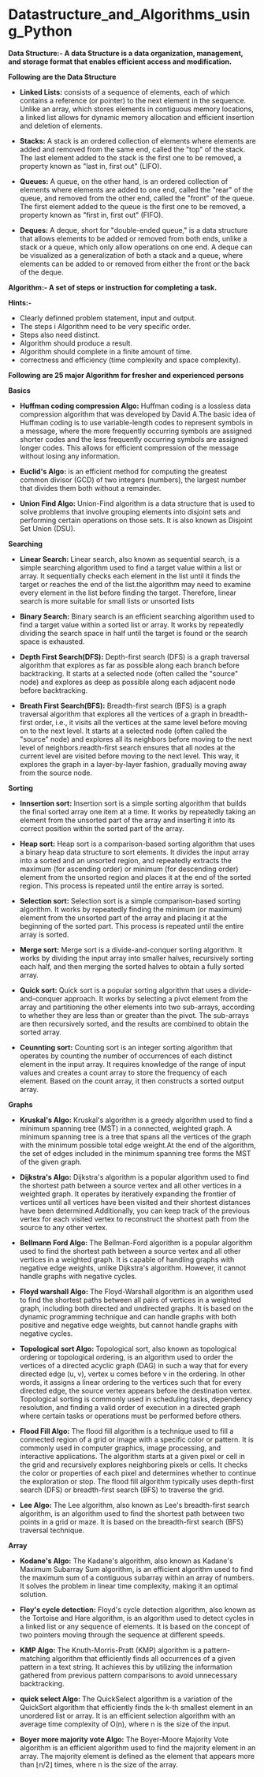 # Datastructure_and_Algorithms_using_Python

**Data Structure:- A data Structure is a data organization, management, and storage format that enables efficient access and modification.**

**Following are the Data Structure**
- **Linked Lists:**
  consists of a sequence of elements, each of which contains a reference (or pointer) to the next element in the sequence. Unlike an array, which stores elements in contiguous memory locations, a linked list allows for dynamic memory allocation and efficient insertion and deletion of elements.

- **Stacks:**
  A stack is an ordered collection of elements where elements are added and removed from the same end, called the "top" of the stack. The last element added to the stack is the first one to be removed, a property known as "last in, first out" (LIFO).

- **Queues:**
  A queue, on the other hand, is an ordered collection of elements where elements are added to one end, called the "rear" of the queue, and removed from the other end, called the "front" of the queue. The first element added to the queue is the first one to be removed, a property known as "first in, first out" (FIFO).

- **Deques:**
  A deque, short for "double-ended queue," is a data structure that allows elements to be added or removed from both ends, unlike a stack or a queue, which only allow operations on one end. A deque can be visualized as a generalization of both a stack and a queue, where elements can be added to or removed from either the front or the back of the deque.


**Algorithm:- A set of steps or instruction for completing a task.**

**Hints:-**
- Clearly definned problem statement, input and output.
- The steps i Algorithm need to be very specific order.
- Steps also need distinct.
- Algorithm should produce a result.
- Algorithm should complete in a finite amount of time.
- correctness and efficiency (time complexity and space complexity).

**Following are 25 major Algorithm for fresher and experienced persons**

**Basics**
- **Huffman coding compression Algo:**
  Huffman coding is a lossless data compression algorithm that was developed by David A.The basic idea of Huffman coding is to use variable-length codes to represent symbols in a message, where the more frequently occurring symbols are assigned shorter codes and the less frequently occurring symbols are assigned longer codes. This allows for efficient compression of the message without losing any information.

- **Euclid's Algo:**
  is an efficient method for computing the greatest common divisor (GCD) of two integers (numbers), the largest number that divides them both without a remainder.

- **Union Find Algo:**
  Union-Find algorithm is a data structure that is used to solve problems that involve grouping elements into disjoint sets and performing certain operations on those sets. It is also known as Disjoint Set Union (DSU).


**Searching**
- **Linear Search:**
  Linear search, also known as sequential search, is a simple searching algorithm used to find a target value within a list or array. It sequentially checks each element in the list until it finds the target or reaches the end of the list.the algorithm may need to examine every element in the list before finding the target. Therefore, linear search is more suitable for small lists or unsorted lists

- **Binary Search:**
  Binary search is an efficient searching algorithm used to find a target value within a sorted list or array. It works by repeatedly dividing the search space in half until the target is found or the search space is exhausted.

- **Depth First Search(DFS):**
  Depth-first search (DFS) is a graph traversal algorithm that explores as far as possible along each branch before backtracking. It starts at a selected node (often called the "source" node) and explores as deep as possible along each adjacent node before backtracking.

- **Breath First Search(BFS):**
  Breadth-first search (BFS) is a graph traversal algorithm that explores all the vertices of a graph in breadth-first order, i.e., it visits all the vertices at the same level before moving on to the next level. It starts at a selected node (often called the "source" node) and explores all its neighbors before moving to the next level of neighbors.readth-first search ensures that all nodes at the current level are visited before moving to the next level. This way, it explores the graph in a layer-by-layer fashion, gradually moving away from the source node.


**Sorting**
- **Innsertion sort:**
  Insertion sort is a simple sorting algorithm that builds the final sorted array one item at a time. It works by repeatedly taking an element from the unsorted part of the array and inserting it into its correct position within the sorted part of the array.

- **Heap sort:**
  Heap sort is a comparison-based sorting algorithm that uses a binary heap data structure to sort elements. It divides the input array into a sorted and an unsorted region, and repeatedly extracts the maximum (for ascending order) or minimum (for descending order) element from the unsorted region and places it at the end of the sorted region. This process is repeated until the entire array is sorted.

- **Selection sort:**
  Selection sort is a simple comparison-based sorting algorithm. It works by repeatedly finding the minimum (or maximum) element from the unsorted part of the array and placing it at the beginning of the sorted part. This process is repeated until the entire array is sorted.

- **Merge sort:**
  Merge sort is a divide-and-conquer sorting algorithm. It works by dividing the input array into smaller halves, recursively sorting each half, and then merging the sorted halves to obtain a fully sorted array.

- **Quick sort:**
  Quick sort is a popular sorting algorithm that uses a divide-and-conquer approach. It works by selecting a pivot element from the array and partitioning the other elements into two sub-arrays, according to whether they are less than or greater than the pivot. The sub-arrays are then recursively sorted, and the results are combined to obtain the sorted array.

- **Counnting sort:**
   Counting sort is an integer sorting algorithm that operates by counting the number of occurrences of each distinct element in the input array. It requires knowledge of the range of input values and creates a count array to store the frequency of each element. Based on the count array, it then constructs a sorted output array.


**Graphs**
- **Kruskal's Algo:**
  Kruskal's algorithm is a greedy algorithm used to find a minimum spanning tree (MST) in a connected, weighted graph. A minimum spanning tree is a tree that spans all the vertices of the graph with the minimum possible total edge weight.At the end of the algorithm, the set of edges included in the minimum spanning tree forms the MST of the given graph.

- **Dijkstra's Algo:**
  Dijkstra's algorithm is a popular algorithm used to find the shortest path between a source vertex and all other vertices in a weighted graph. It operates by iteratively expanding the frontier of vertices until all vertices have been visited and their shortest distances have been determined.Additionally, you can keep track of the previous vertex for each visited vertex to reconstruct the shortest path from the source to any other vertex.

- **Bellmann Ford Algo:**
  The Bellman-Ford algorithm is a popular algorithm used to find the shortest path between a source vertex and all other vertices in a weighted graph. It is capable of handling graphs with negative edge weights, unlike Dijkstra's algorithm. However, it cannot handle graphs with negative cycles.

- **Floyd warshall Algo:**
  The Floyd-Warshall algorithm is an algorithm used to find the shortest paths between all pairs of vertices in a weighted graph, including both directed and undirected graphs. It is based on the dynamic programming technique and can handle graphs with both positive and negative edge weights, but cannot handle graphs with negative cycles.

- **Topological sort Algo:**
  Topological sort, also known as topological ordering or topological ordering, is an algorithm used to order the vertices of a directed acyclic graph (DAG) in such a way that for every directed edge (u, v), vertex u comes before v in the ordering. In other words, it assigns a linear ordering to the vertices such that for every directed edge, the source vertex appears before the destination vertex. Topological sorting is commonly used in scheduling tasks, dependency resolution, and finding a valid order of execution in a directed graph where certain tasks or operations must be performed before others.

- **Flood Fill Algo:**
  The flood fill algorithm is a technique used to fill a connected region of a grid or image with a specific color or pattern. It is commonly used in computer graphics, image processing, and interactive applications. The algorithm starts at a given pixel or cell in the grid and recursively explores neighboring pixels or cells. It checks the color or properties of each pixel and determines whether to continue the exploration or stop. The flood fill algorithm typically uses depth-first search (DFS) or breadth-first search (BFS) to traverse the grid.

- **Lee Algo:**
  The Lee algorithm, also known as Lee's breadth-first search algorithm, is an algorithm used to find the shortest path between two points in a grid or maze. It is based on the breadth-first search (BFS) traversal technique.


**Array**
- **Kodane's Algo:**
  The Kadane's algorithm, also known as Kadane's Maximum Subarray Sum algorithm, is an efficient algorithm used to find the maximum sum of a contiguous subarray within an array of numbers. It solves the problem in linear time complexity, making it an optimal solution.

- **Floy's cycle detection:**
  Floyd's cycle detection algorithm, also known as the Tortoise and Hare algorithm, is an algorithm used to detect cycles in a linked list or any sequence of elements. It is based on the concept of two pointers moving through the sequence at different speeds.

- **KMP Algo:**
  The Knuth-Morris-Pratt (KMP) algorithm is a pattern-matching algorithm that efficiently finds all occurrences of a given pattern in a text string. It achieves this by utilizing the information gathered from previous pattern comparisons to avoid unnecessary backtracking.

- **quick select Algo:**
  The QuickSelect algorithm is a variation of the QuickSort algorithm that efficiently finds the k-th smallest element in an unordered list or array. It is an efficient selection algorithm with an average time complexity of O(n), where n is the size of the input.

- **Boyer more majority vote Algo:**
  The Boyer-Moore Majority Vote algorithm is an efficient algorithm used to find the majority element in an array. The majority element is defined as the element that appears more than ⌊n/2⌋ times, where n is the size of the array.

